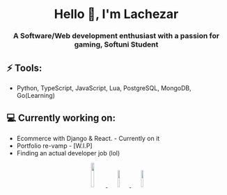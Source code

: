 <h1 align="center">Hello 👋, I'm Lachezar</h1>
<h3 align="center">A Software/Web development enthusiast with a passion for gaming, Softuni Student</h3>

## ⚡ Tools:
- Python, TypeScript, JavaScript, Lua, PostgreSQL, MongoDB, Go(Learning)

##  💻 Currently working on:
- Ecommerce with Django & React. - Currently on it
- Portfolio re-vamp - [W.I.P]
- Finding an actual developer job (lol)





<p align="center" width="100%">
    <a href="https://Discord.gg/onokena"><img width="12%" src="https://img.shields.io/badge/Discord-7289DA?style=for-the-badge&logo=discord&logoColor=white"> </a>
    <a href="https://steamcommunity.com/id/onokena/"><img width="10%" src="https://img.shields.io/badge/Steam-000000?style=for-the-badge&logo=steam&logoColor=white"> </a>
    <a href="mailto:luiliev00@gmail.com"><img width="10%" src="https://img.shields.io/badge/Gmail-D14836?style=for-the-badge&logo=gmail&logoColor=white"> </a>
</p>
